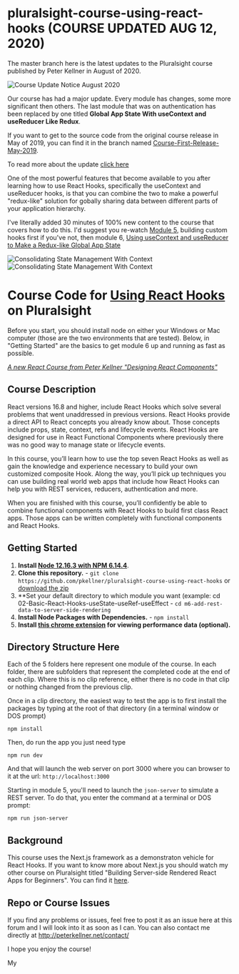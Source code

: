 # pluralsight-course-using-react-hooks (COURSE UPDATED AUG 12, 2020)
The master branch here is the latest updates to the Pluralsight course published by Peter Kellner in August of 2020.

![Course Update Notice August 2020](Announcement-Update-August2020a.png)

Our course has had a major update. Every module has changes, 
some more significant then others. The last module that was on 
authentication has been replaced
by one titled **Global App State With useContext and useReducer Like Redux**.

If you want to get to the source code from the original course release 
in May of 2019, you can find it in the branch named
 [Course-First-Release-May-2019](https://github.com/pkellner/pluralsight-course-using-react-hooks/tree/Course-First-Release-May-2019).

To read more about the update [click here](August2020-Update-Notes.md)

One of the most powerful features that become available to you after learning 
how to use React Hooks, specifically the useContext and useReducer hooks, is that you
can combine the two to make a powerful "redux-like" solution for gobally sharing 
data between different parts of your application hierarchy.

I've literally added 30 minutes of 100% new content to the course that covers how to do this. 
I'd suggest you re-watch [Module 5](https://app.pluralsight.com/player?course=using-react-hooks&author=peter-kellner&name=5b710e27-32b2-4f8d-930b-b8ccd29a3ecc&clip=0&mode=live), building custom hooks first if you've not, then module 6, 
[Using useContext and useReducer to Make a Redux-like Global App State](https://app.pluralsight.com/player?course=using-react-hooks&author=peter-kellner&name=95df19ab-9a51-4c3c-bb40-38358c179ee1&clip=0&mode=live)

![Consolidating State Management With Context](m6-clip01-tree-to-global.gif)
![Consolidating State Management With Context](m6-clip02-single-component-to-context.gif)

# Course Code for [Using React Hooks](https://app.pluralsight.com/library/courses/using-react-hooks) on Pluralsight


Before you start, you should install node on either your Windows or Mac computer (those are the two environments that are tested). Below, in
"Getting Started" are the basics to get module 6 up and running as fast as possible.


*[A new React Course from Peter Kellner "Designing React Components"](https://app.pluralsight.com/library/courses/react-components-designing)*

## Course Description

React versions 16.8 and higher, include React Hooks which solve several problems that went unaddressed in previous versions. React Hooks provide a direct API to React concepts you already know about. Those concepts include props, state, context, refs and lifecycle events. React Hooks are designed for use in React Functional Components where previously there was no good way to manage state or lifecycle events.

In this course, you’ll learn how to use the top seven React Hooks as well as gain the knowledge and experience necessary to build your own customized composite Hook. Along the way, you’ll pick up techniques you can use building real world web apps that include how React Hooks can help you with REST services, reducers, authentication and more.

When you are finished with this course, you’ll confidently be able to combine functional components with React Hooks to build first class React apps. Those apps can be written completely with functional components and React Hooks.


## Getting Started
1. **Install [Node 12.16.3 with NPM 6.14.4](https://nodejs.org)**. 
2. **Clone this repository.** - `git clone https://github.com/pkellner/pluralsight-course-using-react-hooks` or [download the zip](https://github.com/pkellner/pluralsight-course-using-react-hooks/archive/master.zip)
3. **Set your default directory to which module you want (example: cd 02-Basic-React-Hooks-useState-useRef-useEffect - `cd m6-add-rest-data-to-server-side-rendering`
4. **Install Node Packages with Dependencies.** - `npm install`
5. **Install [this chrome extension](https://chrome.google.com/webstore/detail/nextjs-utilities-extensio/ffcogmoganomoabikgmcmckdgojnpldo) for viewing performance data (optional).**



## Directory Structure Here

Each of the 5 folders here represent one module of the course.  In each folder, there are subfolders that represent the completed code at the end of each clip. Where this is no clip reference, either there is no code in that clip or nothing changed from the previous clip.

Once in a clip directory, the easiest way to test the app is to first install the packages by typing at the root of that directory (in a terminal window or DOS prompt)

`npm install`

Then, do run the app you just need type

`npm run dev`

And that will launch the web server on port 3000 where you can browser to it at the url: `http://localhost:3000`

Starting in module 5, you'll need to launch the `json-server` to simulate a REST server.  To do that, you enter the command at a terminal or DOS prompt:

`npm run json-server`

## Background

This course uses the Next.js framework as a demonstraton vehicle for React Hooks. If you want to know more about Next.js you should watch my other course on Pluralsight titled "Building Server-side Rendered React Apps for Beginners". You can find it [here](https://www.pluralsight.com/courses/building-server-side-rendered-react-apps-beginners). 

## Repo or Course Issues

If you find any problems or issues, feel free to post it as an issue here at this forum and I will look into it as soon as I can. You can also contact me directly at http://peterkellner.net/contact/ 

I hope you enjoy the course!

My











